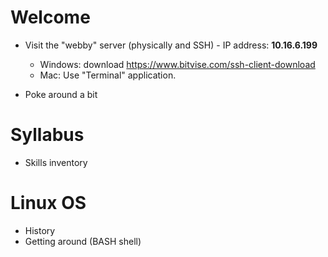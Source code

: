 
# Welcome

- Visit the "webby" server (physically and SSH) - IP address: **10.16.6.199**
  - Windows: download https://www.bitvise.com/ssh-client-download
  - Mac: Use "Terminal" application.

- Poke around a bit

# Syllabus

- Skills inventory


# Linux OS

- History
- Getting around (BASH shell)

